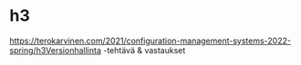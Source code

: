 # h3
https://terokarvinen.com/2021/configuration-management-systems-2022-spring/h3Versionhallinta -tehtävä &amp; vastaukset
